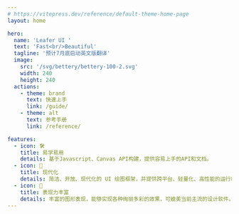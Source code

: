 ```yaml
---
# https://vitepress.dev/reference/default-theme-home-page
layout: home

hero:
  name: 'Leafer UI '
  text: 'Fast<br/>Beautiful'
  tagline: '预计7月底启动英文版翻译'
  image:
    src: '/svg/bettery/bettery-100-2.svg'
    width: 240
    height: 240
  actions:
    - theme: brand
      text: 快速上手
      link: /guide/
    - theme: alt
      text: 参考手册
      link: /reference/

features:
  - icon: 🛠
    title: 易学易用
    details: 基于Javascript、Canvas API构建，提供容易上手的API和文档。
  - icon: 🚀
    title: 现代化
    details: 简洁、开放、现代化的 UI 绘图框架，并提供跨平台、轻量化、高性能的运行时
  - icon: 📱
    title: 表现力丰富
    details: 丰富的图形表现，能够实现各种绚丽多彩的效果，可媲美当前主流的设计软件。
---
```

